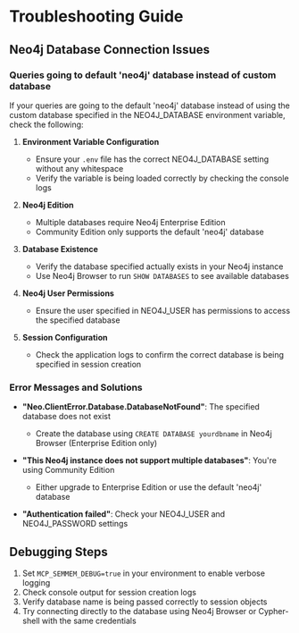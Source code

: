 # Troubleshooting Guide

## Neo4j Database Connection Issues

### Queries going to default 'neo4j' database instead of custom database

If your queries are going to the default 'neo4j' database instead of using the custom database specified in the NEO4J_DATABASE environment variable, check the following:

1. **Environment Variable Configuration**
   - Ensure your `.env` file has the correct NEO4J_DATABASE setting without any whitespace
   - Verify the variable is being loaded correctly by checking the console logs

2. **Neo4j Edition**
   - Multiple databases require Neo4j Enterprise Edition
   - Community Edition only supports the default 'neo4j' database

3. **Database Existence**
   - Verify the database specified actually exists in your Neo4j instance
   - Use Neo4j Browser to run `SHOW DATABASES` to see available databases

4. **Neo4j User Permissions**
   - Ensure the user specified in NEO4J_USER has permissions to access the specified database

5. **Session Configuration**
   - Check the application logs to confirm the correct database is being specified in session creation

### Error Messages and Solutions

- **"Neo.ClientError.Database.DatabaseNotFound"**: The specified database does not exist
  - Create the database using `CREATE DATABASE yourdbname` in Neo4j Browser (Enterprise Edition only)

- **"This Neo4j instance does not support multiple databases"**: You're using Community Edition
  - Either upgrade to Enterprise Edition or use the default 'neo4j' database

- **"Authentication failed"**: Check your NEO4J_USER and NEO4J_PASSWORD settings

## Debugging Steps

1. Set `MCP_SEMMEM_DEBUG=true` in your environment to enable verbose logging
2. Check console output for session creation logs
3. Verify database name is being passed correctly to session objects
4. Try connecting directly to the database using Neo4j Browser or Cypher-shell with the same credentials
